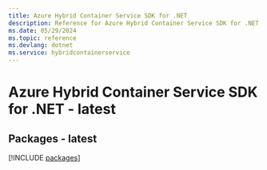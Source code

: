 ```yaml
---
title: Azure Hybrid Container Service SDK for .NET
description: Reference for Azure Hybrid Container Service SDK for .NET
ms.date: 05/29/2024
ms.topic: reference
ms.devlang: dotnet
ms.service: hybridcontainerservice
---
```

# Azure Hybrid Container Service SDK for .NET - latest
## Packages - latest
[!INCLUDE [packages](hybrid-container-service-index.md)]